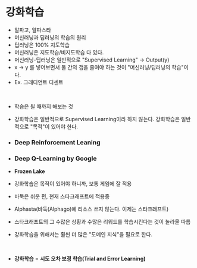 # 강화학습

- 알파고, 알파스타
- 머신러닝과 딥러닝의 학습의 원리
- 딥러닝은 100% 지도학습
- 머신러닝은 지도학습/비지도학습 다 있다.
- 머신러닝-딥러닝은 일반적으로 "Supervised Learning" -> Output(y)
- x -> y 를 넣어보면서 둘 간의 갭을 줄여야 하는 것이 "머신러닝/딥러닝의 학습"이다. 
- Ex. 그래디언트 디센트

<br>

- 학습은 될 때까지 해보는 것

- 강화학습은 일반적으로 Supervised Learning이라 하지 않는다. 강화학습은 일반적으로 "목적"이 있어야 한다.

- ### Deep Reinforcement Leaning

- ### Deep Q-Learning                  by Google

- **Frozen Lake**

- 강화학습은 목적이 있어야 하니까, 보통 게임에 잘 적용

- 바둑은 쉬운 편, 현재 스타크래프트에 적용중

- Alphasta(바둑(Alphago)에 리소스 쓰지 않는다. 이제는 스타크래프트)

- 스타크래프트의 그 수많은 상황과 수많은 리워드를 학습시킨다는 것이 놀라울 따름

- 강화학습을 위해서는 훨씬 더 많은 "도메인 지식"을 필요로 한다.

<br>

- **강화학습** = **시도 오차 보정 학습(Trial and Error Learning)**

<br>